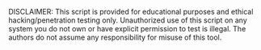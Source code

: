 DISCLAIMER: This script is provided for educational purposes and ethical hacking/penetration testing only. Unauthorized use of this script on any system you do not own or have explicit permission to test is illegal. The authors do not assume any responsibility for misuse of this tool.
